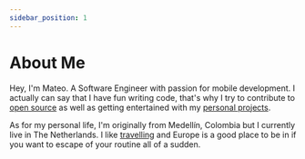 ```yaml
---
sidebar_position: 1
---
```


# About Me

Hey, I'm Mateo. A Software Engineer with passion for mobile development. I actually can say that I have fun writing code, that's why I try to contribute to [open source](./open-source) as well as getting entertained with my [personal projects](./personal-projects).

As for my personal life, I'm originally from Medellín, Colombia but I currently live in The Netherlands. I like [travelling](./travelling) and Europe is a good place to be in if you want to escape of your routine all of a sudden.
